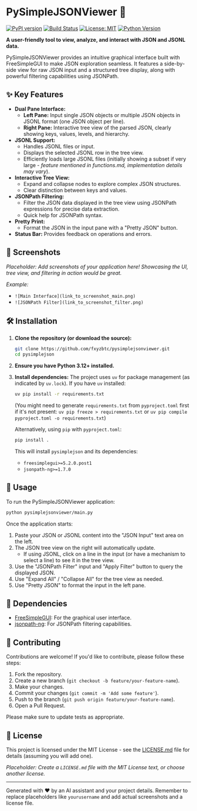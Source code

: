 <!-- filepath: d:\py\pysimplejson\README.md -->
# PySimpleJSONViewer 🚀

[![PyPI version](https://img.shields.io/pypi/v/pysimplejson.svg)](https://pypi.org/project/pysimplejson/)
[![Build Status](https://img.shields.io/travis/com/yourusername/pysimplejson.svg)](https://travis-ci.com/yourusername/pysimplejson)
[![License: MIT](https://img.shields.io/badge/License-MIT-yellow.svg)](https://opensource.org/licenses/MIT)
[![Python Version](https://img.shields.io/pypi/pyversions/pysimplejson.svg)](https://pypi.org/project/pysimplejson/)

**A user-friendly tool to view, analyze, and interact with JSON and JSONL data.**

PySimpleJSONViewer provides an intuitive graphical interface built with FreeSimpleGUI to make JSON exploration seamless. It features a side-by-side view for raw JSON input and a structured tree display, along with powerful filtering capabilities using JSONPath.

## ✨ Key Features

*   **Dual Pane Interface:**
    *   **Left Pane:** Input single JSON objects or multiple JSON objects in JSONL format (one JSON object per line).
    *   **Right Pane:** Interactive tree view of the parsed JSON, clearly showing keys, values, levels, and hierarchy.
*   **JSONL Support:**
    *   Handles JSONL files or input.
    *   Displays the selected JSONL row in the tree view.
    *   Efficiently loads large JSONL files (initially showing a subset if very large - *feature mentioned in functions.md, implementation details may vary*).
*   **Interactive Tree View:**
    *   Expand and collapse nodes to explore complex JSON structures.
    *   Clear distinction between keys and values.
*   **JSONPath Filtering:**
    *   Filter the JSON data displayed in the tree view using JSONPath expressions for precise data extraction.
    *   Quick help for JSONPath syntax.
*   **Pretty Print:**
    *   Format the JSON in the input pane with a "Pretty JSON" button.
*   **Status Bar:** Provides feedback on operations and errors.

## 📸 Screenshots

*Placeholder: Add screenshots of your application here! Showcasing the UI, tree view, and filtering in action would be great.*

*Example:*
*   `![Main Interface](link_to_screenshot_main.png)`
*   `![JSONPath Filter](link_to_screenshot_filter.png)`

## 🛠️ Installation

1.  **Clone the repository (or download the source):**
    ```bash
    git clone https://github.com/fxyzbtc/pysimplejsonviewer.git
    cd pysimplejson
    ```
2.  **Ensure you have Python 3.12+ installed.**
3.  **Install dependencies:**
    The project uses `uv` for package management (as indicated by `uv.lock`). If you have `uv` installed:
    ```bash
    uv pip install -r requirements.txt 
    ```
    (You might need to generate `requirements.txt` from `pyproject.toml` first if it's not present: `uv pip freeze > requirements.txt` or `uv pip compile pyproject.toml -o requirements.txt`)

    Alternatively, using `pip` with `pyproject.toml`:
    ```bash
    pip install .
    ```
    This will install `pysimplejson` and its dependencies:
    *   `freesimplegui>=5.2.0.post1`
    *   `jsonpath-ng>=1.7.0`

## 🚀 Usage

To run the PySimpleJSONViewer application:

```bash
python pysimplejsonviewer/main.py
```

Once the application starts:
1.  Paste your JSON or JSONL content into the "JSON Input" text area on the left.
2.  The JSON tree view on the right will automatically update.
    *   If using JSONL, click on a line in the input (or have a mechanism to select a line) to see it in the tree view.
3.  Use the "JSONPath Filter" input and "Apply Filter" button to query the displayed JSON.
4.  Use "Expand All" / "Collapse All" for the tree view as needed.
5.  Use "Pretty JSON" to format the input in the left pane.

## 🧩 Dependencies

*   [FreeSimpleGUI](https://pypi.org/project/FreeSimpleGUI/): For the graphical user interface.
*   [jsonpath-ng](https://pypi.org/project/jsonpath-ng/): For JSONPath filtering capabilities.

## 🤝 Contributing

Contributions are welcome! If you'd like to contribute, please follow these steps:

1.  Fork the repository.
2.  Create a new branch (`git checkout -b feature/your-feature-name`).
3.  Make your changes.
4.  Commit your changes (`git commit -m 'Add some feature'`).
5.  Push to the branch (`git push origin feature/your-feature-name`).
6.  Open a Pull Request.

Please make sure to update tests as appropriate.

## 📜 License

This project is licensed under the MIT License - see the [LICENSE.md](LICENSE.md) file for details (assuming you will add one).

*Placeholder: Create a `LICENSE.md` file with the MIT License text, or choose another license.*

---

Generated with ❤️ by an AI assistant and your project details.
Remember to replace placeholders like `yourusername` and add actual screenshots and a license file.
